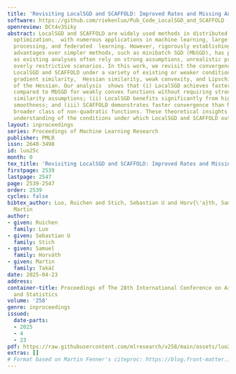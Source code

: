 ```yaml
---
title: 'Revisiting LocalSGD and SCAFFOLD: Improved Rates and Missing Analysis'
software: https://github.com/riekenluo/Pub_Code_LocalSGD_and_SCAFFOLD
openreview: DCt4v3Siky
abstract: LocalSGD and SCAFFOLD are widely used methods in distributed stochastic
  optimization,  with numerous applications in machine learning, large-scale data
  processing, and federated  learning. However, rigorously establishing  their theoretical
  advantages over simpler methods, such as minibatch SGD (MbSGD), has proven challenging,
  as existing analyses often rely on strong assumptions, unrealistic premises, or
  overly restrictive scenarios. In this work, we revisit the convergence properties  of
  LocalSGD and SCAFFOLD under a variety of existing or weaker conditions, including
  gradient similarity,  Hessian similarity, weak convexity, and Lipschitz continuity
  of the Hessian. Our analysis  shows that (i) LocalSGD achieves faster convergence
  compared to MbSGD for weakly convex functions without requiring stronger gradient
  similarity assumptions; (ii) LocalSGD benefits significantly from higher-order similarity  and
  smoothness; and (iii) SCAFFOLD demonstrates faster convergence than MbSGD for a
  broader class of non-quadratic functions. These theoretical insights provide a clearer
  understanding of the conditions under which LocalSGD and SCAFFOLD outperform MbSGD.
layout: inproceedings
series: Proceedings of Machine Learning Research
publisher: PMLR
issn: 2640-3498
id: luo25c
month: 0
tex_title: 'Revisiting LocalSGD and SCAFFOLD: Improved Rates and Missing Analysis'
firstpage: 2539
lastpage: 2547
page: 2539-2547
order: 2539
cycles: false
bibtex_author: Luo, Ruichen and Stich, Sebastian U and Horv{\'a}th, Samuel and Tak{\'a}{\v{c}},
  Martin
author:
- given: Ruichen
  family: Luo
- given: Sebastian U
  family: Stich
- given: Samuel
  family: Horváth
- given: Martin
  family: Takáč
date: 2025-04-23
address:
container-title: Proceedings of The 28th International Conference on Artificial Intelligence
  and Statistics
volume: '258'
genre: inproceedings
issued:
  date-parts:
  - 2025
  - 4
  - 23
pdf: https://raw.githubusercontent.com/mlresearch/v258/main/assets/luo25c/luo25c.pdf
extras: []
# Format based on Martin Fenner's citeproc: https://blog.front-matter.io/posts/citeproc-yaml-for-bibliographies/
---
```

